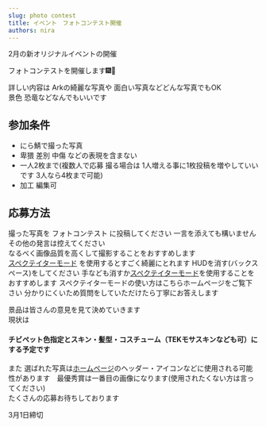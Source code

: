 ```yaml
---
slug: photo contest
title: イベント　フォトコンテスト開催
authors: nira
---
```


2月の新オリジナルイベントの開催

フォトコンテストを開催します🎆📸

詳しい内容は Arkの綺麗な写真や 面白い写真などどんな写真でもOK  
景色 恐竜などなんでもいいです

## 参加条件
- にら鯖で撮った写真
- 卑猥 差別 中傷 などの表現を含まない
- 一人2枚まで(複数人で応募 撮る場合は 1人増える事に1枚投稿を増やしていいです 3人なら4枚まで可能)
- 加工 編集可

## 応募方法
撮った写真を フォトコンテスト に投稿してください 一言を添えても構いません その他の発言は控えてください  
なるべく画像品質を高くして撮影することをおすすめします  
 [スペクテイターモード](/docs/ase/more#スペクテイターモード) を使用するとすごく綺麗にとれます
HUDを消す(バックスペース)をしてください
手なども消すか[スペクテイターモード](/docs/ase/more#スペクテイターモード)を使用することをおすすめします
スペクテイターモードの使い方はこちらホームページをご覧下さい 分かりにくいため質問をしていただけたら丁寧にお答えします

景品は皆さんの意見を見て決めていきます  
現状は<h4>チビペット色指定とスキン・髪型・コスチューム（TEKモサスキンなども可）にする予定です</h4>
また
選ばれた写真は[ホームページ](/)のヘッダー・アイコンなどに使用される可能性があります　最優秀賞は一番目の画像になります(使用されたくない方は言ってください)  
たくさんの応募お待ちしております

3月1日締切

